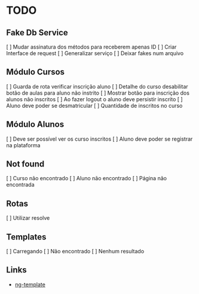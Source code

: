 
# TODO

## Fake Db Service

[ ] Mudar assinatura dos métodos para receberem apenas ID
[ ] Criar Interface de request
[ ] Generalizar serviço
[ ] Deixar fakes num arquivo

## Módulo Cursos

[ ] Guarda de rota verificar inscrição aluno
[ ] Detalhe do curso desabilitar botão de aulas para aluno não instrito
[ ] Mostrar botão para inscrição dos alunos não inscritos
[ ] Ao fazer logout o aluno deve persistir inscrito
[ ] Aluno deve poder se desmatricular
[ ] Quantidade de inscritos no curso

## Módulo Alunos

[ ] Deve ser possível ver os curso inscritos
[ ] Aluno deve poder se registrar na plataforma


## Not found

[ ] Curso não encontrado
[ ] Aluno não encontrado
[ ] Página não encontrada

## Rotas

[ ] Utilizar resolve

## Templates

[ ] Carregando
[ ] Não encontrado
[ ] Nenhum resultado

## Links

- [ng-template](https://blog.angular-university.io/angular-ng-template-ng-container-ngtemplateoutlet/)
